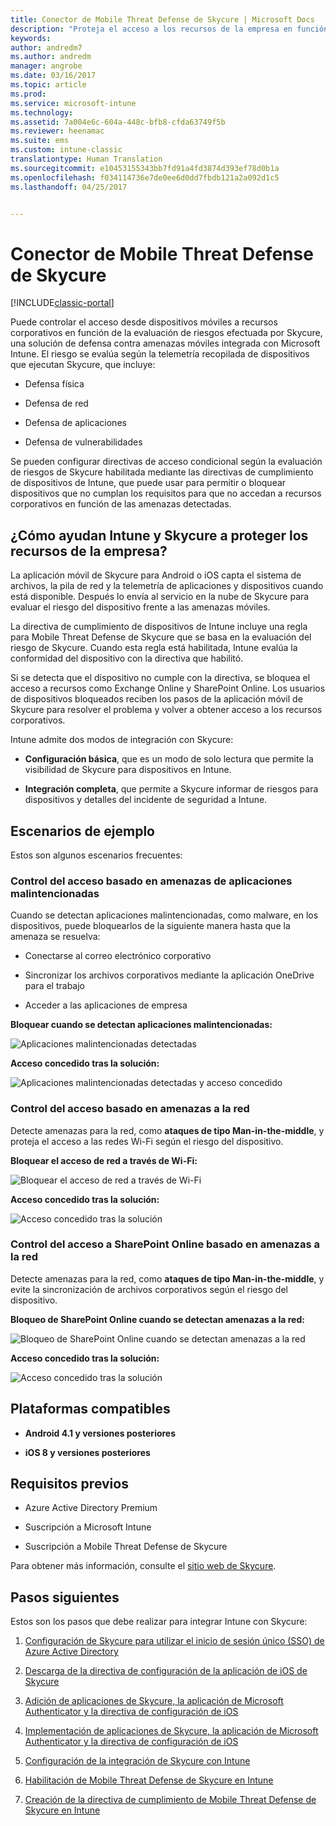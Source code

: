 ```yaml
---
title: Conector de Mobile Threat Defense de Skycure | Microsoft Docs
description: "Proteja el acceso a los recursos de la empresa en función del riesgo del dispositivo, la red y la aplicación con el conector de Mobile Threat Defense de Skycure e Intune."
keywords: 
author: andredm7
ms.author: andredm
manager: angrobe
ms.date: 03/16/2017
ms.topic: article
ms.prod: 
ms.service: microsoft-intune
ms.technology: 
ms.assetid: 7a004e6c-604a-448c-bfb8-cfda63749f5b
ms.reviewer: heenamac
ms.suite: ems
ms.custom: intune-classic
translationtype: Human Translation
ms.sourcegitcommit: e10453155343bb7fd91a4fd3874d393ef78d0b1a
ms.openlocfilehash: f034114736e7de0ee6d0dd7fbdb121a2a092d1c5
ms.lasthandoff: 04/25/2017


---
```


# <a name="skycure-mobile-threat-defense-connector"></a>Conector de Mobile Threat Defense de Skycure

[!INCLUDE[classic-portal](../includes/classic-portal.md)]

Puede controlar el acceso desde dispositivos móviles a recursos corporativos en función de la evaluación de riesgos efectuada por Skycure, una solución de defensa contra amenazas móviles integrada con Microsoft Intune. El riesgo se evalúa según la telemetría recopilada de dispositivos que ejecutan Skycure, que incluye:

-   Defensa física

-   Defensa de red

-   Defensa de aplicaciones

-   Defensa de vulnerabilidades

Se pueden configurar directivas de acceso condicional según la evaluación de riesgos de Skycure habilitada mediante las directivas de cumplimiento de dispositivos de Intune, que puede usar para permitir o bloquear dispositivos que no cumplan los requisitos para que no accedan a recursos corporativos en función de las amenazas detectadas.

## <a name="how-do-intune-and-skycure-help-protect-your-company-resources"></a>¿Cómo ayudan Intune y Skycure a proteger los recursos de la empresa?

La aplicación móvil de Skycure para Android o iOS capta el sistema de archivos, la pila de red y la telemetría de aplicaciones y dispositivos cuando está disponible. Después lo envía al servicio en la nube de Skycure para evaluar el riesgo del dispositivo frente a las amenazas móviles.

La directiva de cumplimiento de dispositivos de Intune incluye una regla para Mobile Threat Defense de Skycure que se basa en la evaluación del riesgo de Skycure. Cuando esta regla está habilitada, Intune evalúa la conformidad del dispositivo con la directiva que habilitó.

Si se detecta que el dispositivo no cumple con la directiva, se bloquea el acceso a recursos como Exchange Online y SharePoint Online. Los usuarios de dispositivos bloqueados reciben los pasos de la aplicación móvil de Skycure para resolver el problema y volver a obtener acceso a los recursos corporativos.

Intune admite dos modos de integración con Skycure:

-   **Configuración básica**, que es un modo de solo lectura que permite la visibilidad de Skycure para dispositivos en Intune.

-   **Integración completa**, que permite a Skycure informar de riesgos para dispositivos y detalles del incidente de seguridad a Intune.

## <a name="sample-scenarios"></a>Escenarios de ejemplo

Estos son algunos escenarios frecuentes:

### <a name="control-access-based-on-threats-from-malicious-apps"></a>Control del acceso basado en amenazas de aplicaciones malintencionadas

Cuando se detectan aplicaciones malintencionadas, como malware, en los dispositivos, puede bloquearlos de la siguiente manera hasta que la amenaza se resuelva:

-   Conectarse al correo electrónico corporativo

-   Sincronizar los archivos corporativos mediante la aplicación OneDrive para el trabajo

-   Acceder a las aplicaciones de empresa

**Bloquear cuando se detectan aplicaciones malintencionadas:**

![Aplicaciones malintencionadas detectadas](../media/mtp/skycure-arch-1.png)

**Acceso concedido tras la solución:**

![Aplicaciones malintencionadas detectadas y acceso concedido](../media/mtp/skycure-arch-2.png)

### <a name="control-access-based-on-threat-to-network"></a>Control del acceso basado en amenazas a la red

Detecte amenazas para la red, como **ataques de tipo Man-in-the-middle**, y proteja el acceso a las redes Wi-Fi según el riesgo del dispositivo.

**Bloquear el acceso de red a través de Wi-Fi:**

![Bloquear el acceso de red a través de Wi-Fi](../media/mtp/skycure-arch-3.png)

**Acceso concedido tras la solución:**

![Acceso concedido tras la solución](../media/mtp/skycure-arch-4.png)

### <a name="control-access-to-sharepoint-online-based-on-threat-to-network"></a>Control del acceso a SharePoint Online basado en amenazas a la red

Detecte amenazas para la red, como **ataques de tipo Man-in-the-middle**, y evite la sincronización de archivos corporativos según el riesgo del dispositivo.

**Bloqueo de SharePoint Online cuando se detectan amenazas a la red:**

![Bloqueo de SharePoint Online cuando se detectan amenazas a la red](../media/mtp/skycure-arch-5.png)

**Acceso concedido tras la solución:**

![Acceso concedido tras la solución](../media/mtp/skycure-arch-6.png)

## <a name="supported-platforms"></a>Plataformas compatibles

-   **Android 4.1 y versiones posteriores**

-   **iOS 8 y versiones posteriores**

## <a name="pre-requisites"></a>Requisitos previos

-   Azure Active Directory Premium

-   Suscripción a Microsoft Intune

-   Suscripción a Mobile Threat Defense de Skycure

Para obtener más información, consulte el [sitio web de Skycure](https://www.skycure.com/skycure-microsoft-integration/).

## <a name="next-steps"></a>Pasos siguientes

Estos son los pasos que debe realizar para integrar Intune con Skycure:

1.  [Configuración de Skycure para utilizar el inicio de sesión único (SSO) de Azure Active Directory](https://docs.microsoft.com/intune/deploy-use/configure-skycure-to-use-azure-active-directory-single-sign-on)

2.  [Descarga de la directiva de configuración de la aplicación de iOS de Skycure](https://docs.microsoft.com/intune/deploy-use/download-skycure-ios-app-configuration-policy)

3.  [Adición de aplicaciones de Skycure, la aplicación de Microsoft Authenticator y la directiva de configuración de iOS](https://docs.microsoft.com/intune/deploy-use/add-skycure-apps-microsoft-authenticator-and-ios-app-configuration-policy)

4.  [Implementación de aplicaciones de Skycure, la aplicación de Microsoft Authenticator y la directiva de configuración de iOS](https://docs.microsoft.com/intune/deploy-use/deploy-skycure-apps-microsoft-authenticator-app-and-ios-app-configuration-policy)

5.  [Configuración de la integración de Skycure con Intune](https://docs.microsoft.com/intune/deploy-use/setup-the-skycure-integration-with-Intune)

6.  [Habilitación de Mobile Threat Defense de Skycure en Intune](https://docs.microsoft.com/intune/deploy-use/enable-skycure-mobile-threat-defense-in-intune)

7.  [Creación de la directiva de cumplimiento de Mobile Threat Defense de Skycure en Intune](https://docs.microsoft.com/intune/deploy-use/create-skycure-mobile-threat-defense-compliance-policy)

